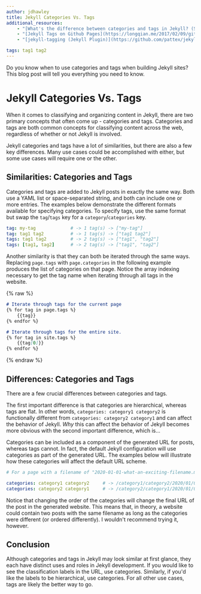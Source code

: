 ```yaml
---
author: jdhawley
title: Jekyll Categories Vs. Tags
additional_resources:
    - "[What's the difference between categories and tags in Jekyll? (Stack Overflow)](https://stackoverflow.com/q/8675841/17439238)"
    - "[Jekyll Tags on Github Pages](https://longqian.me/2017/02/09/github-jekyll-tag/)"
    - "[jekyll-tagging (Jekyll Plugin)](https://github.com/pattex/jekyll-tagging)"

tags: tag1 tag2
---
```


Do you know when to use categories and tags when building Jekyll sites? This blog post will tell you everything you need to know.

# Jekyll Categories Vs. Tags

When it comes to classifying and organizing content in Jekyll, there are two primary concepts that often come up - categories and tags. Categories and tags are both common concepts for classifying content across the web, regardless of whether or not Jekyll is involved.

Jekyll categories and tags have a lot of similarities, but there are also a few key differences. Many use cases could be accomplished with either, but some use cases will require one or the other.

## Similarities: Categories and Tags

Categories and tags are added to Jekyll posts in exactly the same way. Both use a YAML list or space-separated string, and both can include one or more entries. The examples below demonstrate the different formats available for specifying categories. To specify tags, use the same format but swap the `tag`/`tags` key for a `category`/`categories` key.

```yaml
tag: my-tag             # -> 1 tag(s) -> ["my-tag"]
tag: tag1 tag2          # -> 1 tag(s) -> ["tag1 tag2"]
tags: tag1 tag2         # -> 2 tag(s) -> ["tag1", "tag2"]
tags: [tag1, tag2]      # -> 2 tag(s) -> ["tag1", "tag2"]
```

Another similarity is that they can both be iterated through the same ways. Replacing `page.tags` with `page.categories` in the following example produces the list of categories on that page. Notice the array indexing necessary to get the tag name when iterating through all tags in the website.

{% raw %}
```markdown
# Iterate through tags for the current page
{% for tag in page.tags %}
    {{tag}}
{% endfor %}

# Iterate through tags for the entire site.
{% for tag in site.tags %}
    {{tag[0]}}
{% endfor %}
```
{% endraw %}

## Differences: Categories and Tags

There are a few crucial differences between categories and tags.

The first important difference is that categories are hierarchical, whereas tags are flat. In other words, `categories: category1 category2` is functionally different from `categories: category2 category1` and can affect the behavior of Jekyll. *Why* this can affect the behavior of Jekyll becomes more obvious with the second important difference, which is...

Categories can be included as a component of the generated URL for posts, whereas tags cannot. In fact, the default Jekyll configuration will use categories as part of the generated URL. The examples below will illustrate how these categories will affect the default URL scheme.

```yaml
# For a page with a filename of "2020-01-01-what-an-exciting-filename.md":

categories: category1 category2     # -> /category1/category2/2020/01/01/what-an-exciting-filename.html
categories: category2 category1     # -> /category2/category1/2020/01/01/what-an-exciting-filename.html
```

Notice that changing the order of the categories will change the final URL of the post in the generated website. This means that, in theory, a website could contain two posts with the same filename as long as the categories were different (or ordered differently). I wouldn't recommend trying it, however.

## Conclusion

Although categories and tags in Jekyll may look similar at first glance, they each have distinct uses and roles in Jekyll development. If you would like to see the classification labels in the URL, use categories. Similarly, if you'd like the labels to be hierarchical, use categories. For all other use cases, tags are likely the better way to go.